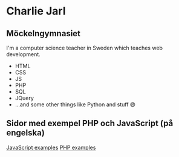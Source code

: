 # Charlie Jarl
## Möckelngymnasiet
I'm a computer science teacher in Sweden which teaches web development.
- HTML
- CSS
- JS
- PHP
- SQL
- JQuery
- ...and some other things like Python and stuff 😄

## Sidor med exempel PHP och JavaScript (på engelska)
[JavaScript examples](https://github.com/j4rl/js_ex)
[PHP examples](https://github.com/j4rl/php_ex)
